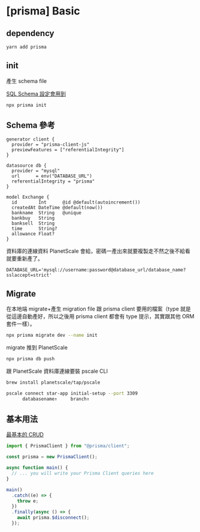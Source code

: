 ---
---

# [prisma] Basic

## dependency

```bash
yarn add prisma
```

## init

產生 schema file

[SQL Schema 設定會用到](https://www.prisma.io/docs/concepts/database-connectors/mysql)

```bash
npx prisma init
```

## Schema 參考

```js:prisma/schema.prisma
generator client {
  provider = "prisma-client-js"
  previewFeatures = ["referentialIntegrity"]
}

datasource db {
  provider = "mysql"
  url      = env("DATABASE_URL")
  referentialIntegrity = "prisma"
}

model Exchange {
  id        Int      @id @default(autoincrement())
  createdAt DateTime @default(now())
  bankname  String   @unique
  bankbuy   String
  banksell  String
  time      String?
  allowance Float?
}

```

資料庫的連線資料 PlanetScale 會給，密碼一產出來就要複製走不然之後不給看就要重新產了。

```js:.env
DATABASE_URL='mysql://username:password@database_url/database_name?sslaccept=strict'
```

## Migrate

在本地端 migrate+產生 migration file 跟 prisma client 要用的檔案（type 就是從這邊自動產好，所以之後用 prisma client 都會有 type 提示，其實跟其他 ORM 套件一樣）。

```bash
npx prisma migrate dev --name init
```

migrate 推到 PlanetScale

```bash
npx prisma db push
```

跟 PlanetScale 資料庫連線要裝 pscale CLI

```bash
brew install planetscale/tap/pscale
```

```bash
pscale connect star-app initial-setup --port 3309
      databasename↑     branch↑
```

## 基本用法

[最基本的 CRUD](https://www.prisma.io/docs/concepts/components/prisma-client/crud)

```js
import { PrismaClient } from "@prisma/client";

const prisma = new PrismaClient();

async function main() {
  // ... you will write your Prisma Client queries here
}

main()
  .catch((e) => {
    throw e;
  })
  .finally(async () => {
    await prisma.$disconnect();
  });
```
